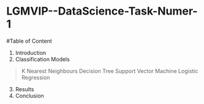 # LGMVIP--DataScience-Task-Numer-1

#Table of Content

1. Introduction
2. Classification Models
 > K Nearest Neighbours
 > Decision Tree
 > Support Vector Machine
 > Logistic Regression
3. Results
4. Conclusion
